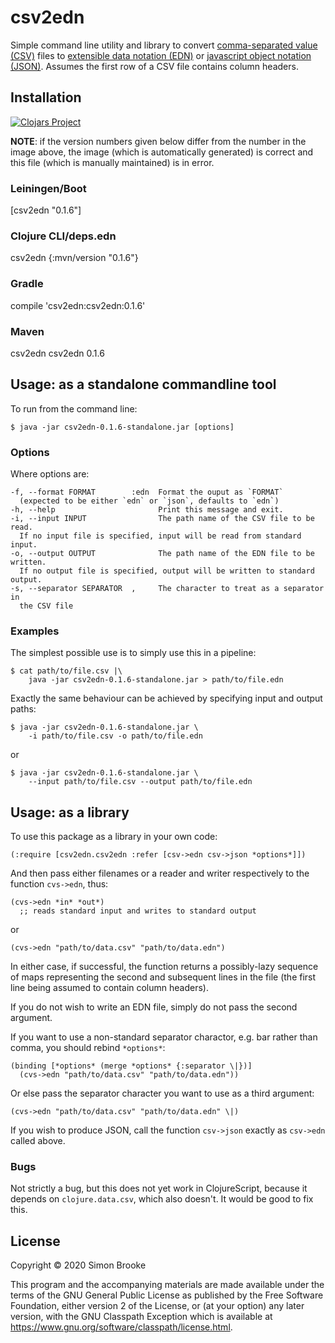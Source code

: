 # csv2edn

Simple command line utility and library to convert
[comma-separated value (CSV)](https://tools.ietf.org/html/rfc4180) files to
[extensible data notation (EDN)](https://github.com/edn-format/edn) or
[javascript object notation (JSON)](https://www.json.org/json-en.html). Assumes
the first row of a CSV file contains column headers.

## Installation

[![Clojars Project](https://img.shields.io/clojars/v/csv2edn.svg)](https://clojars.org/csv2edn)

**NOTE**: if the version numbers given below differ from the number in the
image above, the image (which is automatically generated) is correct and
this file (which is manually maintained) is in error.

### Leiningen/Boot

[csv2edn "0.1.6"]

### Clojure CLI/deps.edn

csv2edn {:mvn/version "0.1.6"}

### Gradle

compile 'csv2edn:csv2edn:0.1.6'

### Maven

<dependency>
  <groupId>csv2edn</groupId>
  <artifactId>csv2edn</artifactId>
  <version>0.1.6</version>
</dependency>

## Usage: as a standalone commandline tool

To run from the command line:

    $ java -jar csv2edn-0.1.6-standalone.jar [options]

### Options

Where options are:

    -f, --format FORMAT        :edn  Format the ouput as `FORMAT`
      (expected to be either `edn` or `json`, defaults to `edn`)
    -h, --help                       Print this message and exit.
    -i, --input INPUT                The path name of the CSV file to be read.
      If no input file is specified, input will be read from standard input.
    -o, --output OUTPUT              The path name of the EDN file to be written.
      If no output file is specified, output will be written to standard output.
    -s, --separator SEPARATOR  ,     The character to treat as a separator in
      the CSV file

### Examples

The simplest possible use is to simply use this in a pipeline:

    $ cat path/to/file.csv |\
        java -jar csv2edn-0.1.6-standalone.jar > path/to/file.edn

Exactly the same behaviour can be achieved by specifying input and output
paths:

    $ java -jar csv2edn-0.1.6-standalone.jar \
        -i path/to/file.csv -o path/to/file.edn

or

    $ java -jar csv2edn-0.1.6-standalone.jar \
        --input path/to/file.csv --output path/to/file.edn

## Usage: as a library

To use this package as a library in your own code:

    (:require [csv2edn.csv2edn :refer [csv->edn csv->json *options*]])

And then pass either filenames or a reader and writer respectively to the
function `cvs->edn`, thus:

    (cvs->edn *in* *out*)
      ;; reads standard input and writes to standard output

or

    (cvs->edn "path/to/data.csv" "path/to/data.edn")

In either case, if successful, the function returns a possibly-lazy sequence
of maps representing the second and subsequent lines in the file (the first
line being assumed to contain column headers).

If you do not wish to write an EDN file, simply do not pass the second
argument.

If you want to use a non-standard separator charactor, e.g. bar rather than
comma, you should rebind `*options*`:

    (binding [*options* (merge *options* {:separator \|})]
      (cvs->edn "path/to/data.csv" "path/to/data.edn"))

Or else pass the separator character you want to use as a third argument:

    (cvs->edn "path/to/data.csv" "path/to/data.edn" \|)

If you wish to produce JSON, call the function `csv->json` exactly as
`csv->edn` called above.

### Bugs

Not strictly a bug, but this does not yet work in ClojureScript, because it
depends on `clojure.data.csv`, which also doesn't. It would be good to fix
this.

## License

Copyright © 2020 Simon Brooke

This program and the accompanying materials are made available under the
terms of the GNU General Public License as published by
the Free Software Foundation, either version 2 of the License, or (at your
option) any later version, with the GNU Classpath Exception which is available
at https://www.gnu.org/software/classpath/license.html.

